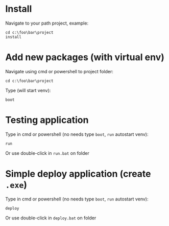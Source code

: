 # Install

Navigate to your path project, example:

```
cd c:\foo\bar\project
install
```

# Add new packages (with virtual env)

Navigate using cmd or powershell to project folder:

```
cd c:\foo\bar\project
```

Type (will start venv):

```
boot
```

# Testing application

Type in cmd or powershell (no needs type `boot`, `run` autostart venv):

```
run
```

Or use double-click in `run.bat` on folder

# Simple deploy application (create `.exe`)

Type in cmd or powershell (no needs type `boot`, `run` autostart venv):

```
deploy
```

Or use double-click in `deploy.bat` on folder
